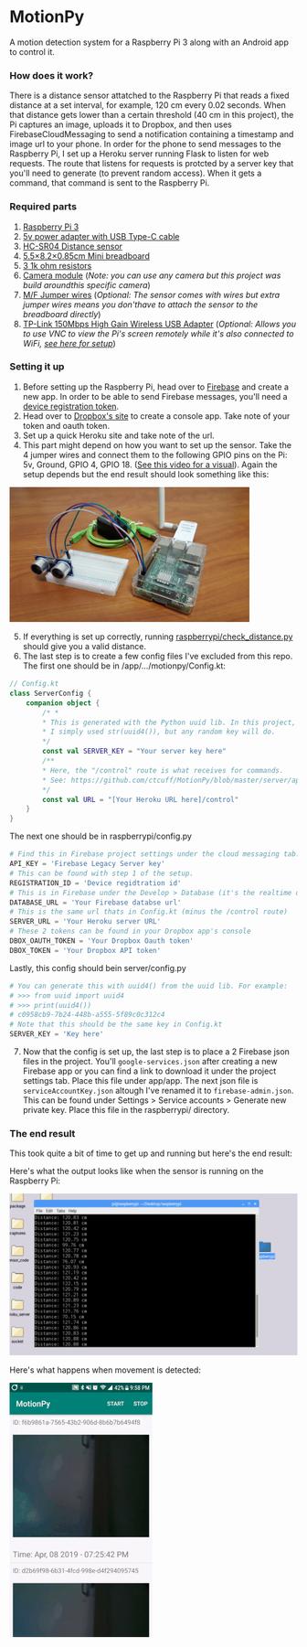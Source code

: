 
# MotionPy
A motion detection system for a Raspberry Pi 3 along with an Android app to control it. 

### How does it work? 
There is a distance sensor attatched to the Raspberry Pi that reads a fixed distance at a set interval, for example, 120 cm every 0.02 seconds. When that distance gets lower than a certain threshold (40 cm in this project), the Pi captures an image, uploads it to Dropbox, and then uses FirebaseCloudMessaging to send a notification containing a timestamp and image url to your phone. In order for the phone to send messages to the Raspberry Pi, I set up a Heroku server running Flask to listen for web requests. The route that listens for requests is protcted by a server key that you'll need to generate (to prevent random access). When it gets a command, that command is sent to the Raspberry Pi.

### Required parts
1) [Raspberry Pi 3](https://www.adafruit.com/product/3775?gclid=Cj0KCQjw7sDlBRC9ARIsAD-pDFraBQQclP4U5d4Z5qLc5kEgVZE71GuaBx1SW1VR0xpsSzxjjSjf1ycaAuubEALw_wcB)
2) [5v power adapter with USB Type-C cable](https://www.amazon.com/s?k=5v+2.5a+adapter&ref=nb_sb_noss_1)
3) [HC-SR04 Distance sensor](https://www.amazon.com/gp/product/B01GNEHJNC/ref=ppx_yo_dt_b_asin_title_o06_s00?ie=UTF8&psc=1)
4) [5.5×8.2×0.85cm Mini breadboard](https://www.amazon.com/gp/product/B0135IQ0ZC/ref=ppx_yo_dt_b_asin_title_o05_s00?ie=UTF8&psc=1)
5) [3 1k ohm resistors](https://www.amazon.com/gp/product/B07HDDWFDD/ref=ppx_yo_dt_b_asin_title_o05_s01?ie=UTF8&psc=1)
6) [Camera module](https://www.amazon.com/gp/product/B012V1HEP4/ref=ppx_yo_dt_b_asin_title_o03_s00?ie=UTF8&psc=1) (_Note: you can use any camera but this project was build aroundthis specific camera_)
7) [M/F Jumper wires](https://www.amazon.com/gp/product/B01GNEHJNC/ref=ppx_yo_dt_b_asin_title_o06_s00?ie=UTF8&psc=1) (_Optional: The sensor comes with wires but extra jumper wires means you don'thave to attach the sensor to the breadboard directly_)
8) [TP-Link 150Mbps High Gain Wireless USB Adapter](https://www.amazon.com/TP-Link-TL-WN722N-Wireless-network-Adapter/dp/B002SZEOLG/ref=asc_df_B002SZEOLG/?tag=hyprod-20&linkCode=df0&hvadid=312727440900&hvpos=1o1&hvnetw=g&hvrand=517085771556718726&hvpone=&hvptwo=&hvqmt=&hvdev=c&hvdvcmdl=&hvlocint=&hvlocphy=9011804&hvtargid=pla-318320045266&psc=1) (_Optional: Allows you to use VNC to view the Pi's screen remotely while it's also connected to WiFi, [see here for setup](https://www.raspberrypi.org/documentation/remote-access/vnc/)_)

### Setting it up
1) Before setting up the Raspberry Pi, head over to [Firebase](https://firebase.google.com/) and create a new app. In order to be able to send Firebase messages, you'll need a [device registration token](https://firebase.google.com/docs/cloud-messaging/android/client).
2) Head over to [Dropbox's site](https://www.dropbox.com/developers) to create a console app. Take note of your token and oauth token.
3) Set up a quick Heroku site and take note of the url.
4) This part might depend on how you want to set up the sensor. Take the 4 jumper wires and connect them to the following GPIO pins on the Pi: 5v, Ground, GPIO 4, GPIO 18. ([See this video for a visual](https://www.youtube.com/watch?v=kqJ8WYQu68w&)). Again the setup depends but the end result should look something like this:

<img src="https://github.com/ctcuff/MotionPy/blob/master/images/materials.jpg" width="420"></img>

5) If everything is set up correctly, running [raspberrypi/check_distance.py](https://github.com/ctcuff/MotionPy/blob/master/raspberrypi/check_distance.py) should give you a valid distance.
6) The last step is to create a few config files I've excluded from this repo. The first one should be in /app/.../motionpy/Config.kt:

```kotlin
// Config.kt
class ServerConfig {
    companion object {
        /* *
        * This is generated with the Python uuid lib. In this project,
        * I simply used str(uuid4()), but any random key will do.
        */
        const val SERVER_KEY = "Your server key here"
        /**
        * Here, the "/control" route is what receives for commands.
        * See: https://github.com/ctcuff/MotionPy/blob/master/server/app.py#L43
        */
        const val URL = "[Your Heroku URL here]/control"
    }
}
```
The next one should be in raspberrypi/config.py
```python
# Find this in Firebase project settings under the cloud messaging tab.
API_KEY = 'Firebase Legacy Server key'
# This can be found with step 1 of the setup.
REGISTRATION_ID = 'Device regidtration id'
# This is in Firebase under the Develop > Database (it's the realtime database URL) 
DATABASE_URL = 'Your Firebase databse url'
# This is the same url thats in Config.kt (minus the /control route)
SERVER_URL = 'Your Heroku server URL'
# These 2 tokens can be found in your Dropbox app's console
DBOX_OAUTH_TOKEN = 'Your Dropbox Oauth token'
DBOX_TOKEN = 'Your Dropbox API token'

```
Lastly, this config should bein server/config.py
```python
# You can generate this with uuid4() from the uuid lib. For example:
# >>> from uuid import uuid4
# >>> print(uuid4())
# c0958cb9-7b24-448b-a555-5f89c0c312c4
# Note that this should be the same key in Config.kt
SERVER_KEY = 'Key here'
```
7) Now that the config is set up, the last step is to place a 2 Firebase json files in the project. You'll `google-services.json` after creating a new Firebase app or you can find a link to download it under the project settings tab. Place this file under app/app. The next json file is `serviceAccountKey.json` altough I've renamed it to `firebase-admin.json`. This can be found under Settings > Service accounts > Generate new private key. Place this file in the raspberrypi/ directory.

### The end result
This took quite a bit of time to get up and running but here's the end result:

Here's what the output looks like when the sensor is running on the Raspberry Pi:

<img src="https://github.com/ctcuff/MotionPy/blob/master/images/sensor-running.png" width="550"></img>

Here's what happens when movement is detected:

<img src="https://github.com/ctcuff/MotionPy/blob/master/images/app-movement.gif" width="250"></img>

